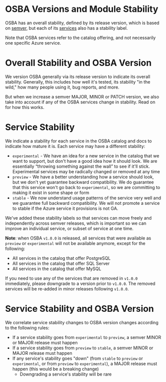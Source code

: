 # OSBA Versions and Module Stability

OSBA has an overall stability, defined by its release version, which is
based on [semver](https://semver.org/), but each of its
[services](/README.md#supported-services) also has a stability label.

Note that OSBA services refer to the catalog offering, and not necessarily one
specific Azure service.

# Overall Stability and OSBA Version

We version OSBA generally via its release version to indicate its overall
stability. Generally, this includes how well it's tested, its stability "in the wild,"
how many people using it, bug reports, and more.

But when we increase a semver MAJOR, MINOR or PATCH version, we also take into
account if any of the OSBA services change in stability. Read on for how this works.

# Service Stability

We indicate a stability for each service in the OSBA catalog and docs to
indicate how mature it is. Each service may have a different stability:

* `experimental` - We have an idea for a new service in the catalog that we want to support,
  but don't have a good idea how it should look. We are essentially
  “throwing something against the wall” to see if it'll stick. Experimental
  services may be radically changed or removed at any time
* `preview` - We have a better understanding how a service should look, but we
  don't yet guarantee backward compatibility. We do guarantee that this service
  won't go back to `experimental`, so we are committing to making it exist in
  some shape or form
* `stable` - We now understand usage patterns of the service very well and we
  guarantee full backward compatibility. We will not promote a service to stable
  if the Azure service it provisions is not GA.

We've added these stability labels so that services can move freely and
independently across semver releases, which is important so we can improve
an individual service, or subset of service at one time.

**Note**: when OSBA `v1.0.0` is released, all services that were available as
`preview` or `experimental` will not be available anymore, except for the 
following:

- All services in the catalog that offer PostgreSQL
- All services in the catalog that offer SQL Server 
- All services in the catalog that offer MySQL

If you need to use any of the services that are removed in `v1.0.0` immediately,
please downgrade to a version prior to `v1.0.0`. The removed services will
be re-added in minor releases following `v1.0.0`.

# Service Stability and OSBA Version

We correlate service stability changes to OSBA version changes according to the
following rules:

* If a service stability goes from `experimental` to `preview`, a semver MINOR
  or MAJOR release must happen
* If a service stability goes from `preview` to `stable`, a semver MINOR
  or MAJOR release must happen
* If any service's stability goes "down" (from `stable` to `preview` or
  `experimental`, or from `preview` to `experimental`), a MAJOR release must
  happen (this would be a breaking change)
  * Downgrading a service's stability will be rare
